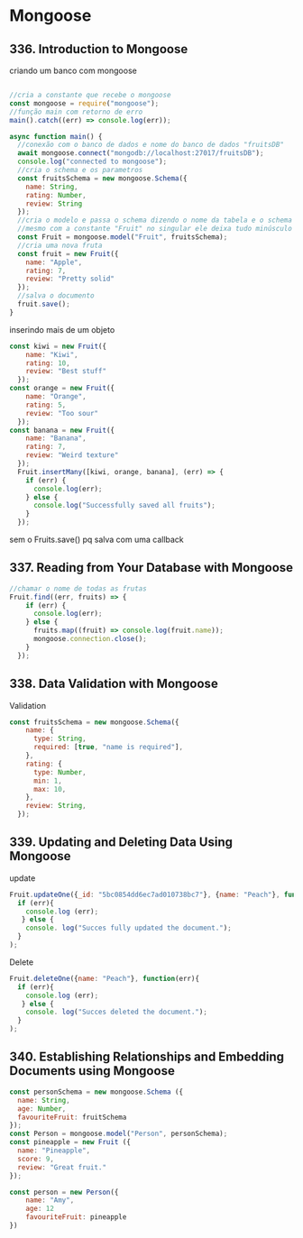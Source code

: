 # Mongoose

## 336. Introduction to Mongoose

criando um banco com mongoose

```js

//cria a constante que recebe o mongoose
const mongoose = require("mongoose");
//função main com retorno de erro
main().catch((err) => console.log(err));

async function main() {
  //conexão com o banco de dados e nome do banco de dados "fruitsDB"
  await mongoose.connect("mongodb://localhost:27017/fruitsDB");
  console.log("connected to mongoose");
  //cria o schema e os parametros
  const fruitsSchema = new mongoose.Schema({
    name: String,
    rating: Number,
    review: String
  });
  //cria o modelo e passa o schema dizendo o nome da tabela e o schema
  //mesmo com a constante "Fruit" no singular ele deixa tudo minúsculo e bota no flural no BD
  const Fruit = mongoose.model("Fruit", fruitsSchema);
  //cria uma nova fruta
  const fruit = new Fruit({
    name: "Apple",
    rating: 7,
    review: "Pretty solid"
  });
  //salva o documento
  fruit.save();
}

```

inserindo mais de um objeto

```js
const kiwi = new Fruit({
    name: "Kiwi",
    rating: 10,
    review: "Best stuff"
  });
const orange = new Fruit({
    name: "Orange",
    rating: 5,
    review: "Too sour"
  });
const banana = new Fruit({
    name: "Banana",
    rating: 7,
    review: "Weird texture"
  });
  Fruit.insertMany([kiwi, orange, banana], (err) => {
    if (err) {
      console.log(err);
    } else {
      console.log("Successfully saved all fruits");
    }
  });
```

sem o Fruits.save() pq salva com uma callback

## 337. Reading from Your Database with Mongoose

```js
//chamar o nome de todas as frutas
Fruit.find((err, fruits) => {
    if (err) {
      console.log(err);
    } else {
      fruits.map((fruit) => console.log(fruit.name));
      mongoose.connection.close();
    }
  });
```

## 338. Data Validation with Mongoose

Validation

```js
const fruitsSchema = new mongoose.Schema({
    name: {
      type: String,
      required: [true, "name is required"],
    },
    rating: {
      type: Number,
      min: 1,
      max: 10,
    },
    review: String,
  });
```

## 339. Updating and Deleting Data Using Mongoose

update

```js
Fruit.updateOne({_id: "5bc0854dd6ec7ad010738bc7"}, {name: "Peach"}, function(err){
  if (err){
    console.log (err);
   } else {
    console. log("Succes fully updated the document.");
  }
);
```

Delete

```js
Fruit.deleteOne({name: "Peach"}, function(err){
  if (err){
    console.log (err);
   } else {
    console. log("Succes deleted the document.");
  }
);
```

## 340. Establishing Relationships and Embedding Documents using Mongoose

```js
const personSchema = new mongoose.Schema ({
  name: String,
  age: Number,
  favouriteFruit: fruitSchema
});
const Person = mongoose.model("Person", personSchema);
const pineapple = new Fruit ({
  name: "Pineapple",
  score: 9,
  review: "Great fruit."
});

const person = new Person({
    name: "Amy",
    age: 12
    favouriteFruit: pineapple
})
```

